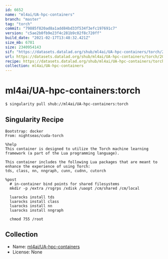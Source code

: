 ```yaml
---
id: 6652
name: "ml4ai/UA-hpc-containers"
branch: "master"
tag: "torch"
commit: "79885f820ad8a1add84bd33f534f3efc197691c7"
version: "c5ae2b0fb9e23f4c281b9c02f8c720ff"
build_date: "2021-02-17T13:48:32.421Z"
size_mb: 6781
size: 2340954143
sif: "https://datasets.datalad.org/shub/ml4ai/UA-hpc-containers/torch/2021-02-17-79885f82-c5ae2b0f/c5ae2b0fb9e23f4c281b9c02f8c720ff.simg"
url: https://datasets.datalad.org/shub/ml4ai/UA-hpc-containers/torch/2021-02-17-79885f82-c5ae2b0f/
recipe: https://datasets.datalad.org/shub/ml4ai/UA-hpc-containers/torch/2021-02-17-79885f82-c5ae2b0f/Singularity
collection: ml4ai/UA-hpc-containers
---
```


# ml4ai/UA-hpc-containers:torch

```bash
$ singularity pull shub://ml4ai/UA-hpc-containers:torch
```

## Singularity Recipe

```singularity
Bootstrap: docker
From: nightseas/cuda-torch

%help
This container is designed to utilize the Torch machine learning framework (a part of the Lua programming language).

This container includes the following Lua packages that are meant to enhance the experience of using Torch:
tds, class, nn, nngraph, cunn, cudnn, cutorch

%post
  # in-container bind points for shared filesystems
  mkdir -p /extra /rsgrps /xdisk /uaopt /cm/shared /cm/local

  luarocks install tds
  luarocks install class
  luarocks install nn
  luarocks install nngraph

  chmod 755 /root
```

## Collection

 - Name: [ml4ai/UA-hpc-containers](https://github.com/ml4ai/UA-hpc-containers)
 - License: None

